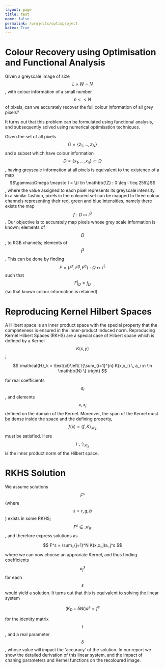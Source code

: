 ```yaml
---
layout: page
title: test
name: false
permalink: /projects/optimproject
katex: True
---
```


# Colour Recovery using Optimisation and Functional Analysis

Given a greyscale image of size $$L \times W = N$$, with colour information of a small number $$n << N$$ of pixels, can we accurately recover the full colour information of all grey pixels?

It turns out that this problem can be formulated using functional analysis, and subsequently solved using numerical optimisation techniques. 

Given the set of all pixels $$\Omega = \{z_1, \ldots , z_N\}$$ and a subset which have colour information $$D = \{x_1,\ldots,x_n\} \subset \Omega$$, having greyscale information at all pixels is equivalent to the existence of a map $$\gamma:\Omega \mapsto I = \{i \in \mathbb{\Z} : 0 \leq i \leq 255\}$$, where the value assigned to each pixel represents its greyscale intensity. In a similar fashion, pixels in the coloured set can be mapped to three colour channels representing their red, green and blue intensities, namely there exists the map $$f:D\mapsto I^3$$. Our objective is to accurately map pixels whose grey scale information is known; elements of $$\Omega$$, to RGB channels; elements of $$I^3$$. This can be done by finding $$F = (F^r, F^g, F^b) : \Omega \mapsto I^3$$ such that $$F\lvert_D \approx f_D$$ (so that known colour information is retained).

# Reproducing Kernel Hilbert Spaces

A Hilbert space is an inner product space with the special property that the completeness is ensured in the inner-product induced norm. Reproducing Kernel Hilbert Spaces (RKHS) are a special case of Hilbert space which is defined by a Kernel $$K(x,y)$$;

$$
\mathcal{H}_k = \text{cl}\left( \{\sum_{i=1}^{n} K(x,x_i) \, a_i :n \in \mathbb{N} \} \right)
$$

for real coefficients $$a_i$$, and elements $$x, x_i$$ defined on the domain of the Kernel. Moreover, the span of the Kernel must be dense inside the space and the defining property, $$f(x) = \langle f,K \rangle_{\mathcal{H}_k}$$ must be satisfied. Here $$\langle \cdot,\cdot \rangle_{\mathcal{H}_k}$$ is the inner product norm of the Hilbert space. 

# RKHS Solution
We assume solutions $$F^s$$ (where $$s = r,g,b$$) exists in some RKHS; $$F^s \in \mathcal{H}_K$$, and therefore express solutions as

$$
F^s = \sum_{j=1}^N K(x,x_j)a_j^s
$$

where we can now choose an approriate Kernel, and thus finding coefficients $$a_j^s$$ for each $$s$$ would yield a solution. It turns out that this is equivalent to solving the linear system 

$$
(K_D+\delta NI)a^s = f^s
$$

for the identity matrix $$I$$, and a real parameter $$\delta$$, whose value will impact the 'accuracy' of the solution. In our report we show the detailed derivation of this linear system, and the impact of chaning parameters and Kernel functions on the recoloured image. 